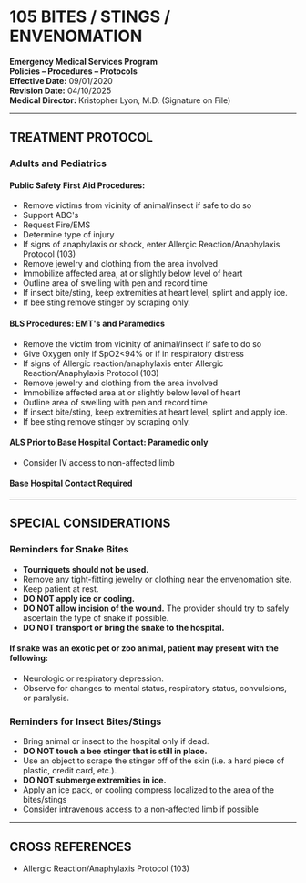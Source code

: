 # 105 BITES / STINGS / ENVENOMATION

**Emergency Medical Services Program**  
**Policies – Procedures – Protocols**  
**Effective Date:** 09/01/2020  
**Revision Date:** 04/10/2025  
**Medical Director:** Kristopher Lyon, M.D. (Signature on File)

---

## TREATMENT PROTOCOL

### Adults and Pediatrics

#### Public Safety First Aid Procedures:

- Remove victims from vicinity of animal/insect if safe to do so
- Support ABC's
- Request Fire/EMS
- Determine type of injury
- If signs of anaphylaxis or shock, enter Allergic Reaction/Anaphylaxis Protocol (103)
- Remove jewelry and clothing from the area involved
- Immobilize affected area, at or slightly below level of heart
- Outline area of swelling with pen and record time
- If insect bite/sting, keep extremities at heart level, splint and apply ice.
- If bee sting remove stinger by scraping only.

#### BLS Procedures: EMT's and Paramedics

- Remove the victim from vicinity of animal/insect if safe to do so
- Give Oxygen only if SpO2<94% or if in respiratory distress
- If signs of Allergic reaction/anaphylaxis enter Allergic Reaction/Anaphylaxis Protocol (103)
- Remove jewelry and clothing from the area involved
- Immobilize affected area at or slightly below level of heart
- Outline area of swelling with pen and record time
- If insect bite/sting, keep extremities at heart level, splint and apply ice.
- If bee sting remove stinger by scraping only.

#### ALS Prior to Base Hospital Contact: Paramedic only

- Consider IV access to non-affected limb

#### Base Hospital Contact Required

---

## SPECIAL CONSIDERATIONS

### Reminders for Snake Bites

- **Tourniquets should not be used.**
- Remove any tight-fitting jewelry or clothing near the envenomation site.
- Keep patient at rest.
- **DO NOT apply ice or cooling.**
- **DO NOT allow incision of the wound.** The provider should try to safely ascertain the type of snake if possible.
- **DO NOT transport or bring the snake to the hospital.**

#### If snake was an exotic pet or zoo animal, patient may present with the following:

- Neurologic or respiratory depression.
- Observe for changes to mental status, respiratory status, convulsions, or paralysis.

### Reminders for Insect Bites/Stings

- Bring animal or insect to the hospital only if dead.
- **DO NOT touch a bee stinger that is still in place.**
- Use an object to scrape the stinger off of the skin (i.e. a hard piece of plastic, credit card, etc.).
- **DO NOT submerge extremities in ice.**
- Apply an ice pack, or cooling compress localized to the area of the bites/stings
- Consider intravenous access to a non-affected limb if possible

---

## CROSS REFERENCES

- Allergic Reaction/Anaphylaxis Protocol (103)




